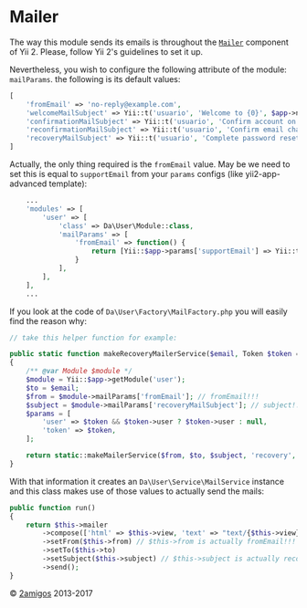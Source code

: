 Mailer
======

The way this module sends its emails is throughout the [`Mailer`](http://www.yiiframework.com/doc-2.0/guide-tutorial-mailing.html) 
component of Yii 2. Please, follow Yii 2's guidelines to set it up. 
 
Nevertheless, you wish to configure the following attribute of the module: `mailParams`. the following is its default 
values:

```php
[
    'fromEmail' => 'no-reply@example.com',
    'welcomeMailSubject' => Yii::t('usuario', 'Welcome to {0}', $app->name),
    'confirmationMailSubject' => Yii::t('usuario', 'Confirm account on {0}', $app->name),
    'reconfirmationMailSubject' => Yii::t('usuario', 'Confirm email change on {0}', $app->name),
    'recoveryMailSubject' => Yii::t('usuario', 'Complete password reset on {0}', $app->name),
]
```

Actually, the only thing required is the `fromEmail` value. 
May be we need to set this is equal to `supportEmail` from your `params` configs (like yii2-app-advanced template):
```php
    ...
    'modules' => [
        'user' => [
            'class' => Da\User\Module::class,
            'mailParams' => [
                'fromEmail' => function() {
                    return [Yii::$app->params['supportEmail'] => Yii::t('app', '{0} robot', Yii::$app->name)];
                }
            ],
        ],
    ],
    ...
```
If you look at the code of `Da\User\Factory\MailFactory.php` 
you will easily find the reason why: 

```php
// take this helper function for example: 

public static function makeRecoveryMailerService($email, Token $token = null)
{
    /** @var Module $module */
    $module = Yii::$app->getModule('user');
    $to = $email;
    $from = $module->mailParams['fromEmail']; // fromEmail!!!
    $subject = $module->mailParams['recoveryMailSubject']; // subject!!!
    $params = [
        'user' => $token && $token->user ? $token->user : null,
        'token' => $token,
    ];

    return static::makeMailerService($from, $to, $subject, 'recovery', $params);
}

```

With that information it creates an `Da\User\Service\MailService` instance and this class makes use of those values to 
actually send the mails: 

```php
public function run()
{
    return $this->mailer
        ->compose(['html' => $this->view, 'text' => "text/{$this->view}"], $this->params)
        ->setFrom($this->from) // $this->from is actually fromEmail!!!
        ->setTo($this->to)
        ->setSubject($this->subject) // $this->subject is actually recoveryMailSubject!!!
        ->send();
}
```

© [2amigos](http://www.2amigos.us/) 2013-2017
